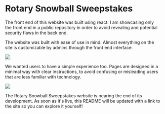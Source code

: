 # Rotary Snowball Sweepstakes
The front end of this website was built using react. I am showcasing only the front end in a public repository in order to avoid revealing and potential security flaws in the back end. 

The website was built with ease of use in mind. Almost everything on the site is customizable by admins through the front end interface.

![](adminExperience.gif)

We wanted users to have a simple experience too. Pages are designed in a minimal way with clear instructions, to avoid confusing or misleading users that are less familiar with technology.

![](userExperience.gif)



The Rotary Snowball Sweepstakes website is nearing the end of its development. As soon as it's live, this README will be updated with a link to the site so you can explore it yourself!
